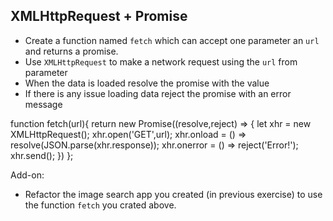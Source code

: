 ## XMLHttpRequest + Promise

- Create a function named `fetch` which can accept one parameter an `url` and returns a promise.
- Use `XMLHttpRequest` to make a network request using the `url` from parameter
- When the data is loaded resolve the promise with the value
- If there is any issue loading data reject the promise with an error message

function fetch(url){
    return new Promise((resolve,reject) => {
        let xhr = new XMLHttpRequest();
        xhr.open('GET',url);
        xhr.onload = () => resolve(JSON.parse(xhr.response));
        xhr.onerror = () => reject('Error!');
        xhr.send();
    })
};

Add-on:

- Refactor the image search app you created (in previous exercise) to use the function `fetch` you crated above.
